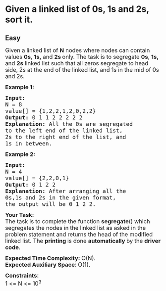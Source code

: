 # Given a linked list of 0s, 1s and 2s, sort it.
## Easy 
<div class="problem-statement" style="user-select: auto;">
                <p style="user-select: auto;"></p><p style="user-select: auto;"><span style="font-size: 18px; user-select: auto;">Given a linked list of <strong style="user-select: auto;">N</strong>&nbsp;nodes where nodes can contain values&nbsp;<strong style="user-select: auto;">0s</strong>, <strong style="user-select: auto;">1s,</strong> and <strong style="user-select: auto;">2s&nbsp;</strong>only. The task is to segregate <strong style="user-select: auto;">0s</strong>, <strong style="user-select: auto;">1s,</strong> and <strong style="user-select: auto;">2s</strong>&nbsp;linked list such that all zeros segregate to head side, 2s at the end of the linked list, and 1s in the mid of 0s and 2s.</span></p>

<p style="user-select: auto;"><span style="font-size: 18px; user-select: auto;"><strong style="user-select: auto;">Example 1:</strong></span></p>

<pre style="user-select: auto;"><span style="font-size: 18px; user-select: auto;"><strong style="user-select: auto;">Input:
</strong>N = 8
value[] = {1,2,2,1,2,0,2,2}
<strong style="user-select: auto;">Output: </strong>0 1 1 2 2 2 2 2<strong style="user-select: auto;">
Explanation: </strong>All the 0s are segregated
to the left end of the linked list,
2s to the right end of the list, and
1s in between.</span>
</pre>

<p style="user-select: auto;"><span style="font-size: 18px; user-select: auto;"><strong style="user-select: auto;">Example 2:</strong></span></p>

<pre style="user-select: auto;"><span style="font-size: 18px; user-select: auto;"><strong style="user-select: auto;">Input:
</strong>N = 4
value[] = {2,2,0,1}
<strong style="user-select: auto;">Output: </strong>0 1 2 2<strong style="user-select: auto;">
Explanation: </strong>After arranging all the
0s,1s and 2s in the given format,
the output will be 0 1 2 2.</span></pre>

<p style="user-select: auto;"><span style="font-size: 18px; user-select: auto;"><strong style="user-select: auto;">Your Task:</strong><br style="user-select: auto;">
The task is to complete the function <strong style="user-select: auto;">segregate</strong>() which segregates the nodes in the linked list as asked in the problem statement and returns the head of the modified linked list. The <strong style="user-select: auto;">printing </strong>is done <strong style="user-select: auto;">automatically </strong>by the <strong style="user-select: auto;">driver code</strong>.</span></p>

<p style="user-select: auto;"><span style="font-size: 18px; user-select: auto;"><strong style="user-select: auto;">Expected Time Complexity:&nbsp;</strong>O(N).<br style="user-select: auto;">
<strong style="user-select: auto;">Expected Auxiliary Space:&nbsp;</strong>O(1).</span></p>

<p style="user-select: auto;"><span style="font-size: 18px; user-select: auto;"><strong style="user-select: auto;">Constraints:</strong><br style="user-select: auto;">
1 &lt;= N &lt;= 10<sup style="user-select: auto;">3</sup></span></p>
 <p style="user-select: auto;"></p>
            </div>